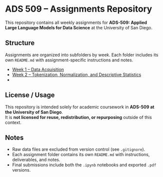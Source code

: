 # ADS 509 – Assignments Repository

This repository contains all weekly assignments for **ADS-509: Applied Large Language Models for Data Science** at the University of San Diego.

## Structure

Assignments are organized into subfolders by week. Each folder includes its own `README.md` with assignment-specific instructions and notes.

- [Week 1 – Data Acquisition](wk1/README.md)
- [Week 2 – Tokenization, Normalization, and Descriptive Statistics](wk2/README.md)
-

## License / Usage

This repository is intended solely for academic coursework in **ADS-509 at the University of San Diego**.  
It is **not licensed for reuse, redistribution, or repurposing** outside of this context.

## Notes

- Raw data files are excluded from version control (see `.gitignore`).
- Each assignment folder contains its own `README.md` with instructions, deliverables, and notes.
- Final submissions include both the `.ipynb` notebooks and exported `.pdf` versions.
